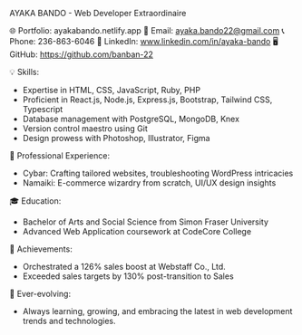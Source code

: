 AYAKA BANDO - Web Developer Extraordinaire

🌐 Portfolio: ayakabando.netlify.app
📧 Email: ayaka.bando22@gmail.com
📞 Phone: 236-863-6046
🔗 LinkedIn: www.linkedin.com/in/ayaka-bando
🖥️ GitHub: https://github.com/banban-22

💡 Skills:
- Expertise in HTML, CSS, JavaScript, Ruby, PHP
- Proficient in React.js, Node.js, Express.js, Bootstrap, Tailwind CSS, Typescript
- Database management with PostgreSQL, MongoDB, Knex
- Version control maestro using Git
- Design prowess with Photoshop, Illustrator, Figma

🚀 Professional Experience:
- Cybar: Crafting tailored websites, troubleshooting WordPress intricacies
- Namaiki: E-commerce wizardry from scratch, UI/UX design insights

🎓 Education:
- Bachelor of Arts and Social Science from Simon Fraser University
- Advanced Web Application coursework at CodeCore College

🌟 Achievements:
- Orchestrated a 126% sales boost at Webstaff Co., Ltd.
- Exceeded sales targets by 130% post-transition to Sales

🌱 Ever-evolving:
- Always learning, growing, and embracing the latest in web development trends and technologies.



<!---
banban-22/banban-22 is a ✨ special ✨ repository because its `README.md` (this file) appears on your GitHub profile.
You can click the Preview link to take a look at your changes.
--->
